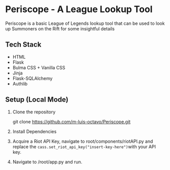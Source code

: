 # Periscope - A League Lookup Tool

Periscope is a basic League of Legends lookup tool that can be used to look up Summoners on the Rift for some insightful details

## Tech Stack
- HTML
- Flask
- Bulma CSS + Vanilla CSS
- Jinja
- Flask-SQLAlchemy
- Authlib

## Setup (Local Mode)

1. Clone the repository

    git clone https://github.com/m-luis-octavo/Periscope.git
    
2. Install Dependencies
3. Acquire a Riot API Key, navigate to root/components/riotAPI.py and replace the `cass.set_riot_api_key("insert-key-here")`with your API key.
4. Navigate to /root/app.py and run.

